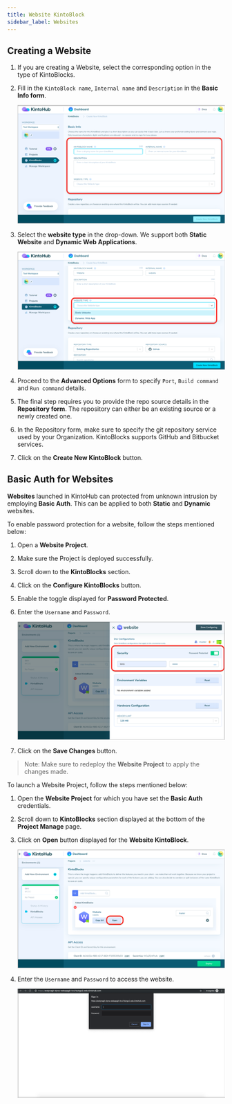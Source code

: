 ```yaml
---
title: Website KintoBlock
sidebar_label: Websites
---
```


## Creating a Website

1. If you are creating a Website, select the corresponding option in the type of KintoBlocks.

2. Fill in the `KintoBlock name`, `Internal name` and `Description` in the **Basic Info form**.

   ![Screenshot](/docs/assets/kb-website-basic-info.png)

3. Select the **website type** in the drop-down. We support both **Static Website** and **Dynamic Web Applications**. 

   ![Screenshot](/docs/assets/website-options.png)

4. Proceed to the **Advanced Options** form to specify  `Port`, `Build command` and `Run command` details.

5. The final step requires you to provide the repo source details in the **Repository form**. The repository can either be an existing source or a newly created one.

6. In the Repository form, make sure to specify the git repository service used by your Organization. KintoBlocks supports GitHub and Bitbucket services.

7. Click on the **Create New KintoBlock** button.

## Basic Auth for Websites

**Websites** launched in KintoHub can protected from unknown intrusion by employing **Basic Auth**. This can be applied to both **Static** and **Dynamic** websites.

To enable password protection for a website, follow the steps mentioned below:

1. Open a **Website Project**.

2. Make sure the Project is deployed successfully.

3. Scroll down to the **KintoBlocks** section.

4. Click on the **Configure KintoBlocks** button.

5. Enable the toggle displayed for **Password Protected**.

6. Enter the `Username` and `Password`.

    ![Screenshot](/docs/assets/pwd_for_websites.png)

7. Click on the **Save Changes** button.

>Note: Make sure to redeploy the **Website Project** to apply the changes made. 

To launch a Website Project, follow the steps mentioned below:

1. Open the **Website Project** for which you have set the **Basic Auth** credentials.

2. Scroll down to **KintoBlocks** section displayed at the bottom of the **Project Manage** page.

3. Click on **Open** button displayed for the **Website KintoBlock**.

    ![Screenshot](/docs/assets/website_open_btn.png)

4. Enter the `Username` and `Password` to access the website.

    ![Screenshot](/docs/assets/website_basic_auth.png)
